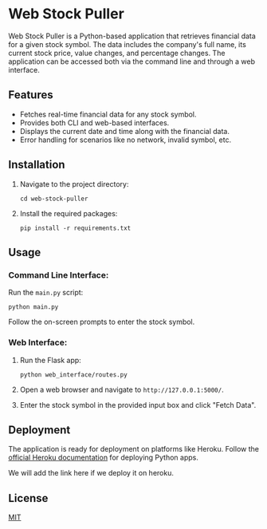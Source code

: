 # Web Stock Puller

Web Stock Puller is a Python-based application that retrieves financial data for a given stock symbol. The data includes the company's full name, its current stock price, value changes, and percentage changes. The application can be accessed both via the command line and through a web interface.

## Features

- Fetches real-time financial data for any stock symbol.
- Provides both CLI and web-based interfaces.
- Displays the current date and time along with the financial data.
- Error handling for scenarios like no network, invalid symbol, etc.

## Installation

1. Navigate to the project directory:

   ```
   cd web-stock-puller
   ```

2. Install the required packages:
   ```
   pip install -r requirements.txt
   ```

## Usage

### Command Line Interface:

Run the `main.py` script:

```
python main.py
```

Follow the on-screen prompts to enter the stock symbol.

### Web Interface:

1. Run the Flask app:

   ```
   python web_interface/routes.py
   ```

2. Open a web browser and navigate to `http://127.0.0.1:5000/`.

3. Enter the stock symbol in the provided input box and click "Fetch Data".

## Deployment

The application is ready for deployment on platforms like Heroku. Follow the [official Heroku documentation](https://devcenter.heroku.com/categories/python-support) for deploying Python apps.

We will add the link here if we deploy it on heroku.

## License

[MIT](https://choosealicense.com/licenses/mit/)
